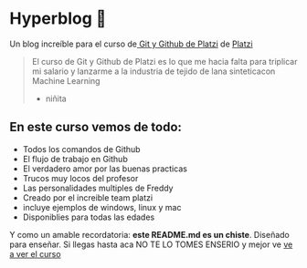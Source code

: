 # Hyperblog 🩵
Un blog increíble para el curso de[ Git y Github de Platzi](https://platzi.com/cursos/git-github/) de [Platzi](https://platzi.com/)
>El curso de Git y Github de Platzi es lo que me hacia falta para triplicar mi salario y lanzarme a la industria de tejido de lana sinteticacon Machine Learning
> - niñita

## En este curso vemos de todo:
* Todos los comandos de Github
* El flujo de trabajo en Github
* El verdadero amor por las buenas practicas 
* Trucos muy locos del profesor 
* Las personalidades multiples de Freddy
* Creado por el increible team platzi
* incluye ejemplos de windows, linux y mac
* Disponiblies para todas las edades

Y como un amable recordatoria: **este README.md es un chiste**. Diseñado para enseñar. Si llegas hasta aca NO TE LO TOMES ENSERIO y mejor ve [ve a ver el curso](https://platzi.com/cursos/git-github/)
